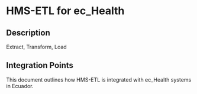 # HMS-ETL for ec_Health

## Description

Extract, Transform, Load

## Integration Points

This document outlines how HMS-ETL is integrated with ec_Health systems in Ecuador.
